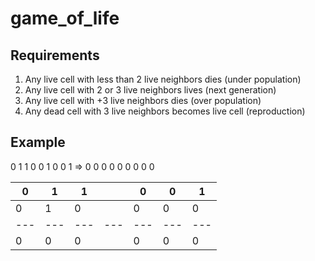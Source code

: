 # game_of_life

## Requirements
1. Any live cell with less than 2 live neighbors dies (under population)
2. Any live cell with 2 or 3 live neighbors lives (next generation)
3. Any live cell with +3 live neighbors dies (over population)
4. Any dead cell with 3 live neighbors becomes live cell (reproduction)

## Example

0 1 1       0 0 1
0 0 1  =>   0 0 0
0 0 0       0 0 0

| 0 | 1 | 1 |   | 0 | 0 | 1 |
|---|---|---|---|---|---|---|
| 0 | 1 | 0 |   | 0 | 0 | 0 |
|---|---|---|---|---|---|---|
| 0 | 0 | 0 |   | 0 | 0 | 0 |